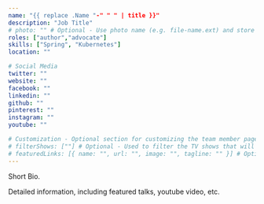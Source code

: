 ```yaml
---
name: "{{ replace .Name "-" " " | title }}"
description: "Job Title"
# photo: "" # Optional - Use photo name (e.g. file-name.ext) and store in images/ directory at root of team member directory (i.e. content/team/first-last/images/file-name.ext)
roles: ["author","advocate"]
skills: ["Spring", "Kubernetes"]
location: ""

# Social Media 
twitter: ""
website: ""
facebook: ""
linkedin: ""
github: ""
pinterest: ""
instagram: ""
youtube: ""

# Customization - Optional section for customizing the team member page
# filterShows: [""] # Optional - Used to filter the TV shows that will populate on Bio page. Use the TV Show name(s) (e.g. ["TanzuTalks", "TanzuTalks LIVE", "Tanzu Tuesdays"]).
# featuredLinks: [{ name: "", url: "", image: "", tagline: "" }] # Optional - Used with bio-featured-links shortcode to display featured links on the Bio page. Separate each link with a comma, leave url blank for links to local resources. (e.g. [{ name: "Page on TDC", url: "", image: "image-name.ext", tagline: "A cool show" }, { name: "External Page", url:"https://path-to-external", image"image-name.ext", tagline: "Another cool show" }])
---
```


<!-- markdownlint-disable MD041-->

Short Bio.

<!-- more -->

Detailed information, including featured talks, youtube video, etc.
